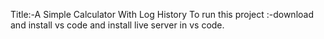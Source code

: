 Title:-A Simple Calculator With Log History
To run this project :-download and install vs code and install live server in vs code.
